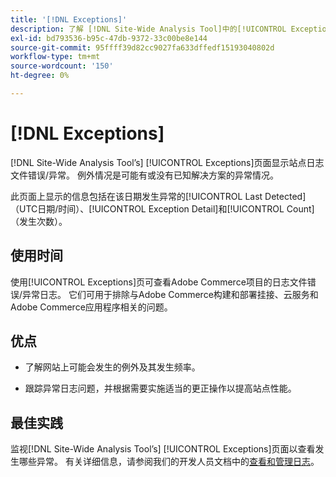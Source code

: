 ```yaml
---
title: '[!DNL Exceptions]'
description: 了解 [!DNL Site-Wide Analysis Tool]中的[!UICONTROL Exceptions]选项卡、使用时间、优点和最佳实践。
exl-id: bd793536-b95c-47db-9372-33c00be8e144
source-git-commit: 95ffff39d82cc9027fa633dffedf15193040802d
workflow-type: tm+mt
source-wordcount: '150'
ht-degree: 0%

---
```


# [!DNL Exceptions]

[!DNL Site-Wide Analysis Tool’s] [!UICONTROL Exceptions]页面显示站点日志文件错误/异常。 例外情况是可能有或没有已知解决方案的异常情况。

此页面上显示的信息包括在该日期发生异常的[!UICONTROL Last Detected] （UTC日期/时间）、[!UICONTROL Exception Detail]和[!UICONTROL Count] （发生次数）。

## 使用时间

使用[!UICONTROL Exceptions]页可查看Adobe Commerce项目的日志文件错误/异常日志。 它们可用于排除与Adobe Commerce构建和部署挂接、云服务和Adobe Commerce应用程序相关的问题。

## 优点

* 了解网站上可能会发生的例外及其发生频率。

* 跟踪异常日志问题，并根据需要实施适当的更正操作以提高站点性能。

## 最佳实践

监视[!DNL Site-Wide Analysis Tool’s] [!UICONTROL Exceptions]页面以查看发生哪些异常。 有关详细信息，请参阅我们的开发人员文档中的[查看和管理日志](https://devdocs.magento.com/cloud/project/log-locations.html)。
